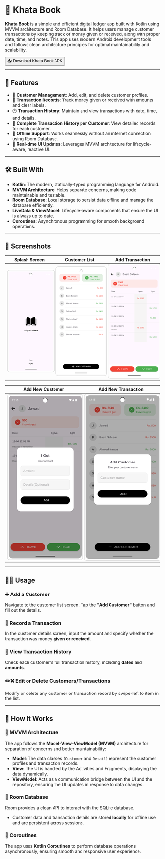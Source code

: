 # 📘 Khata Book

**Khata Book** is a simple and efficient digital ledger app built with Kotlin using MVVM architecture and Room Database. It helps users manage customer transactions by keeping track of money given or received, along with proper date, time, and notes. This app uses modern Android development tools and follows clean architecture principles for optimal maintainability and scalability.


<a href="https://www.mediafire.com/file/njs61b5efssww5g/app-debug.apk/file" download>
  <button>
    📥 Download Khata Book APK
  </button>
</a>

---

## 🧰 Features

- 📇 **Customer Management**: Add, edit, and delete customer profiles.
- 💸 **Transaction Records**: Track money given or received with amounts and clear labels.
- 🕒 **Transaction History**: Maintain and view transactions with date, time, and details.
- 📅 **Complete Transaction History per Customer**: View detailed records for each customer.
- 📶 **Offline Support**: Works seamlessly without an internet connection using Room Database.
- 🔄 **Real-time UI Updates**: Leverages MVVM architecture for lifecycle-aware, reactive UI.

---

## 🛠️ Built With

- **Kotlin**: The modern, statically-typed programming language for Android.
- **MVVM Architecture**: Helps separate concerns, making code maintainable and testable.
- **Room Database**: Local storage to persist data offline and manage the database efficiently.
- **LiveData & ViewModel**: Lifecycle-aware components that ensure the UI is always up to date.
- **Coroutines**: Asynchronous programming for smooth background operations.

---

## 📱 Screenshots

| Splash Screen | Customer List | Add Transaction |
|-------------|----------------|------------------|
| <img src="app/src/main/assets/ss3.png" alt="Home Screen" width="250" style="border:1px solid #ccc; border-radius:8px; padding:4px;" /> | <img src="app/src/main/assets/ss2.png" alt="Customer List" width="250" style="border:1px solid #ccc; border-radius:8px; padding:4px;" /> | <img src="app/src/main/assets/ss1.png" alt="Add Transaction" width="250" style="border:1px solid #ccc; border-radius:8px; padding:4px;" /> |

| Add New Customer | Add New Transaction |
|------------------------|------------------------|
| <img src="app/src/main/assets/ss4.png" alt="Transaction History" width="250" style="border:1px solid #ccc; border-radius:8px; padding:4px;" /> | <img src="app/src/main/assets/ss5.png" alt="Transaction History" width="250" style="border:1px solid #ccc; border-radius:8px; padding:4px;" /> |


---

## 🧑‍💻 Usage

### ➕ Add a Customer
Navigate to the customer list screen. Tap the **"Add Customer"** button and fill out the details.

### 💸 Record a Transaction
In the customer details screen, input the amount and specify whether the transaction was money **given or received**.

### 📅 View Transaction History
Check each customer's full transaction history, including **dates** and **amounts**.

### ✏️❌ Edit or Delete Customers/Transactions
Modify or delete any customer or transaction record by swipe-left to item in the list.

---

## 📖 How It Works

### 🧱 MVVM Architecture
The app follows the **Model-View-ViewModel (MVVM)** architecture for separation of concerns and better maintainability:

- **Model**: The data classes (`Customer` and `Detail`) represent the customer profiles and transaction records.
- **View**: The UI is handled by the Activities and Fragments, displaying the data dynamically.
- **ViewModel**: Acts as a communication bridge between the UI and the repository, ensuring the UI updates in response to data changes.

### 💾 Room Database
Room provides a clean API to interact with the SQLite database.

- Customer data and transaction details are stored **locally** for offline use and are persistent across sessions.

### 🔄 Coroutines
The app uses **Kotlin Coroutines** to perform database operations asynchronously, ensuring smooth and responsive user experience.


